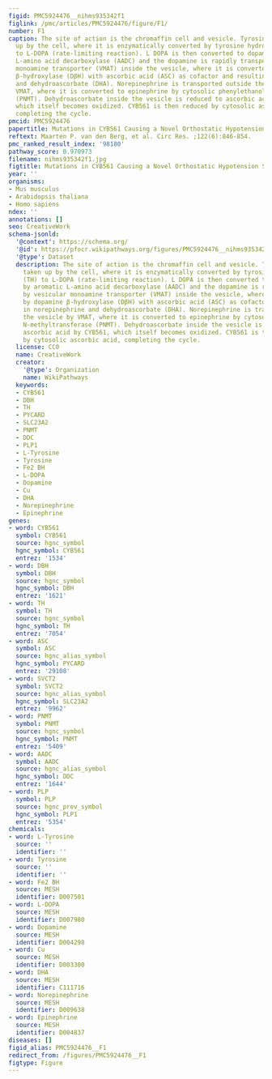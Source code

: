 ```yaml
---
figid: PMC5924476__nihms935342f1
figlink: /pmc/articles/PMC5924476/figure/F1/
number: F1
caption: The site of action is the chromaffin cell and vesicle. Tyrosine is taken
  up by the cell, where it is enzymatically converted by tyrosine hydroxylase (TH)
  to L-DOPA (rate-limiting reaction). L DOPA is then converted to dopamine by aromatic
  L-amino acid decarboxylase (AADC) and the dopamine is rapidly transported by vesicular
  monoamine transporter (VMAT) inside the vesicle, where it is converted by dopamine
  β-hydroxylase (DβH) with ascorbic acid (ASC) as cofactor and resulting in norepinephrine
  and dehydroascorbate (DHA). Norepinephrine is transported outside the vesicle by
  VMAT, where it is converted to epinephrine by cytosolic phenylethanolamine N-methyltransferase
  (PNMT). Dehydroascorbate inside the vesicle is reduced to ascorbic acid by CYB561,
  which itself becomes oxidized. CYB561 is then reduced by cytosolic ascorbic acid,
  completing the cycle.
pmcid: PMC5924476
papertitle: Mutations in CYB561 Causing a Novel Orthostatic Hypotension Syndrome.
reftext: Maarten P. van den Berg, et al. Circ Res. ;122(6):846-854.
pmc_ranked_result_index: '98180'
pathway_score: 0.970973
filename: nihms935342f1.jpg
figtitle: Mutations in CYB561 Causing a Novel Orthostatic Hypotension Syndrome
year: ''
organisms:
- Mus musculus
- Arabidopsis thaliana
- Homo sapiens
ndex: ''
annotations: []
seo: CreativeWork
schema-jsonld:
  '@context': https://schema.org/
  '@id': https://pfocr.wikipathways.org/figures/PMC5924476__nihms935342f1.html
  '@type': Dataset
  description: The site of action is the chromaffin cell and vesicle. Tyrosine is
    taken up by the cell, where it is enzymatically converted by tyrosine hydroxylase
    (TH) to L-DOPA (rate-limiting reaction). L DOPA is then converted to dopamine
    by aromatic L-amino acid decarboxylase (AADC) and the dopamine is rapidly transported
    by vesicular monoamine transporter (VMAT) inside the vesicle, where it is converted
    by dopamine β-hydroxylase (DβH) with ascorbic acid (ASC) as cofactor and resulting
    in norepinephrine and dehydroascorbate (DHA). Norepinephrine is transported outside
    the vesicle by VMAT, where it is converted to epinephrine by cytosolic phenylethanolamine
    N-methyltransferase (PNMT). Dehydroascorbate inside the vesicle is reduced to
    ascorbic acid by CYB561, which itself becomes oxidized. CYB561 is then reduced
    by cytosolic ascorbic acid, completing the cycle.
  license: CC0
  name: CreativeWork
  creator:
    '@type': Organization
    name: WikiPathways
  keywords:
  - CYB561
  - DBH
  - TH
  - PYCARD
  - SLC23A2
  - PNMT
  - DDC
  - PLP1
  - L-Tyrosine
  - Tyrosine
  - Fe2 BH
  - L-DOPA
  - Dopamine
  - Cu
  - DHA
  - Norepinephrine
  - Epinephrine
genes:
- word: CYB561
  symbol: CYB561
  source: hgnc_symbol
  hgnc_symbol: CYB561
  entrez: '1534'
- word: DBH
  symbol: DBH
  source: hgnc_symbol
  hgnc_symbol: DBH
  entrez: '1621'
- word: TH
  symbol: TH
  source: hgnc_symbol
  hgnc_symbol: TH
  entrez: '7054'
- word: ASC
  symbol: ASC
  source: hgnc_alias_symbol
  hgnc_symbol: PYCARD
  entrez: '29108'
- word: SVCT2
  symbol: SVCT2
  source: hgnc_alias_symbol
  hgnc_symbol: SLC23A2
  entrez: '9962'
- word: PNMT
  symbol: PNMT
  source: hgnc_symbol
  hgnc_symbol: PNMT
  entrez: '5409'
- word: AADC
  symbol: AADC
  source: hgnc_alias_symbol
  hgnc_symbol: DDC
  entrez: '1644'
- word: PLP
  symbol: PLP
  source: hgnc_prev_symbol
  hgnc_symbol: PLP1
  entrez: '5354'
chemicals:
- word: L-Tyrosine
  source: ''
  identifier: ''
- word: Tyrosine
  source: ''
  identifier: ''
- word: Fe2 BH
  source: MESH
  identifier: D007501
- word: L-DOPA
  source: MESH
  identifier: D007980
- word: Dopamine
  source: MESH
  identifier: D004298
- word: Cu
  source: MESH
  identifier: D003300
- word: DHA
  source: MESH
  identifier: C111716
- word: Norepinephrine
  source: MESH
  identifier: D009638
- word: Epinephrine
  source: MESH
  identifier: D004837
diseases: []
figid_alias: PMC5924476__F1
redirect_from: /figures/PMC5924476__F1
figtype: Figure
---
```

